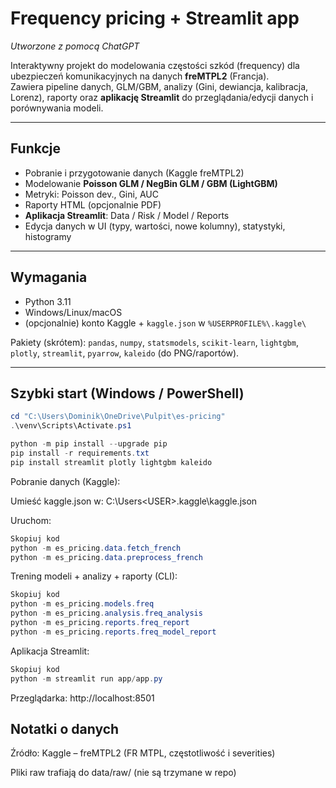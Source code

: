 #  Frequency pricing  + Streamlit app  
_Utworzone z pomocą ChatGPT_

Interaktywny projekt do modelowania częstości szkód (frequency) dla ubezpieczeń komunikacyjnych na danych **freMTPL2** (Francja).  
Zawiera pipeline danych, GLM/GBM, analizy (Gini, dewiancja, kalibracja, Lorenz), raporty oraz **aplikację Streamlit** do przeglądania/edycji danych i porównywania modeli.

---

## Funkcje
- Pobranie i przygotowanie danych (Kaggle freMTPL2)
- Modelowanie **Poisson GLM / NegBin GLM / GBM (LightGBM)**
- Metryki: Poisson dev., Gini, AUC 
- Raporty HTML (opcjonalnie PDF)
- **Aplikacja Streamlit**: Data / Risk / Model / Reports
- Edycja danych w UI (typy, wartości, nowe kolumny), statystyki, histogramy
 
---

## Wymagania
- Python 3.11  
- Windows/Linux/macOS  
- (opcjonalnie) konto Kaggle + `kaggle.json` w `%USERPROFILE%\.kaggle\`  

Pakiety (skrótem): `pandas`, `numpy`, `statsmodels`, `scikit-learn`, `lightgbm`, `plotly`, `streamlit`, `pyarrow`, `kaleido` (do PNG/raportów).

---

## Szybki start (Windows / PowerShell)
```powershell
cd "C:\Users\Dominik\OneDrive\Pulpit\es-pricing"
.\venv\Scripts\Activate.ps1

python -m pip install --upgrade pip
pip install -r requirements.txt
pip install streamlit plotly lightgbm kaleido
```

Pobranie danych (Kaggle):

Umieść kaggle.json w: C:\Users\<USER>\.kaggle\kaggle.json

Uruchom:

```powershell
Skopiuj kod
python -m es_pricing.data.fetch_french
python -m es_pricing.data.preprocess_french
```

Trening modeli + analizy + raporty (CLI):

```powershell
Skopiuj kod
python -m es_pricing.models.freq
python -m es_pricing.analysis.freq_analysis
python -m es_pricing.reports.freq_report
python -m es_pricing.reports.freq_model_report
```
Aplikacja Streamlit:

```powershell
Skopiuj kod
python -m streamlit run app/app.py
```
Przeglądarka: http://localhost:8501

## Notatki o danych
Źródło: Kaggle – freMTPL2 (FR MTPL, częstotliwość i severities)

Pliki raw trafiają do data/raw/ (nie są trzymane w repo)
  
